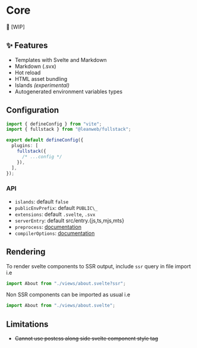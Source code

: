 # Core

🚧 [WIP]

## ✨ Features

- Templates with Svelte and Markdown
- Markdown (.svx)
- Hot reload
- HTML asset bundling
- Islands _(experimental)_
- Autogenerated environment variables types

## Configuration

```ts
import { defineConfig } from "vite";
import { fullstack } from "@leanweb/fullstack";

export default defineConfig({
  plugins: [
    fullstack({
      /* ...config */
    }),
  ],
});
```

### API

- `islands`: default `false`
- `publicEnvPrefix`: default `PUBLIC\_`
- `extensions`: default `.svelte`, `.svx`
- `serverEntry`: default src/entry.{js,ts,mjs,mts}
- `preprocess`: [documentation](https://github.com/sveltejs/vite-plugin-svelte/blob/main/docs/config.md#preprocess)
- `compilerOptions`: [documentation](https://github.com/sveltejs/vite-plugin-svelte/blob/main/docs/config.md#compileroptions)

## Rendering

To render svelte components to SSR output, include `ssr` query in file import i.e

```ts
import About from "./views/about.svelte?ssr";
```

Non SSR components can be imported as usual i.e

```ts
import About from "./views/about.svelte";
```

## Limitations
- ~~Cannot use postcss along side svelte component style tag~~
